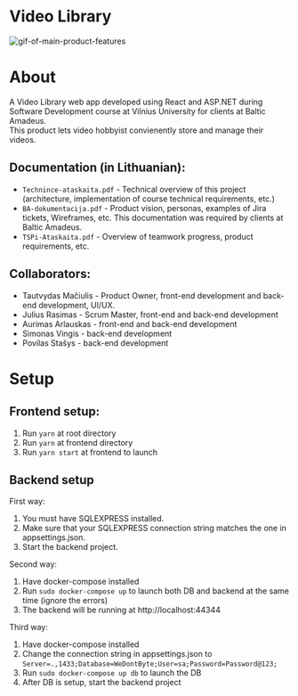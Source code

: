 # Video Library
![gif-of-main-product-features](product-demo.gif)

# About
A Video Library web app developed using React and ASP.NET during Software Development course at Vilnius University for clients at Baltic Amadeus.  
This product lets video hobbyist convienently store and manage their videos.

## Documentation (in Lithuanian):
- `Technince-ataskaita.pdf` - Technical overview of this project (architecture, implementation of course technical requirements, etc.)
- `BA-dokumentacija.pdf` - Product vision, personas, examples of Jira tickets, Wireframes, etc. This documentation was required by clients at Baltic Amadeus.
- `TSPi-Ataskaita.pdf` - Overview of teamwork progress, product requirements, etc.

## Collaborators:
- Tautvydas Mačiulis - Product Owner, front-end development and back-end development, UI/UX.
- Julius Rasimas - Scrum Master, front-end and back-end development
- Aurimas Arlauskas - front-end and back-end development
- Simonas Vingis - back-end development
- Povilas Stašys - back-end development

# Setup
## Frontend setup:
1. Run `yarn` at root directory
2. Run `yarn` at frontend directory
3. Run `yarn start` at frontend to launch

## Backend setup

First way:
1. You must have SQLEXPRESS installed.
2. Make sure that your SQLEXPRESS connection string matches the one in appsettings.json.
3. Start the backend project.

Second way:
1. Have docker-compose installed
2. Run `sudo docker-compose up` to launch both DB and backend at the same time (ignore the errors)
3. The backend will be running at http://localhost:44344

Third way:
1. Have docker-compose installed
2. Change the connection string in appsettings.json to `Server=.,1433;Database=WeDontByte;User=sa;Password=Password@123;`
3. Run `sudo docker-compose up db` to launch the DB
4. After DB is setup, start the backend project
